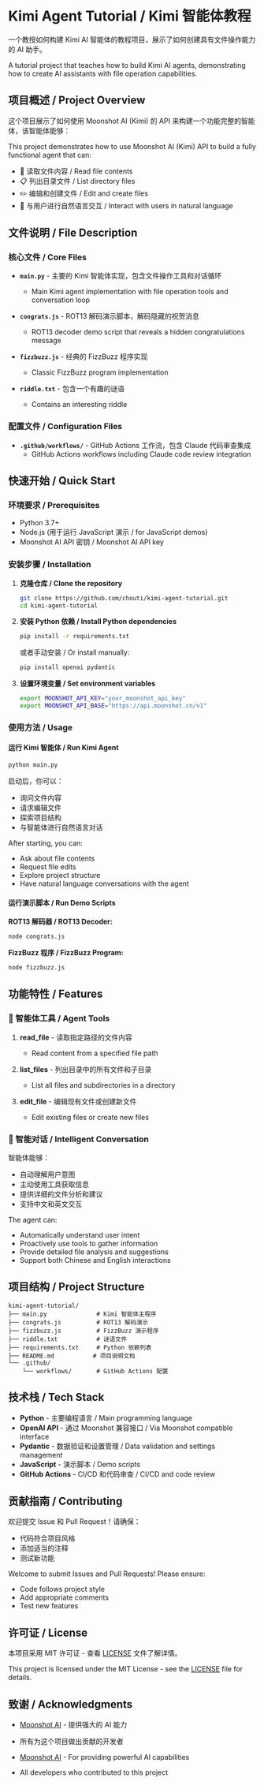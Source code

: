# Kimi Agent Tutorial / Kimi 智能体教程

一个教授如何构建 Kimi AI 智能体的教程项目，展示了如何创建具有文件操作能力的 AI 助手。

A tutorial project that teaches how to build Kimi AI agents, demonstrating how to create AI assistants with file operation capabilities.

## 项目概述 / Project Overview

这个项目展示了如何使用 Moonshot AI (Kimi) 的 API 来构建一个功能完整的智能体，该智能体能够：

This project demonstrates how to use Moonshot AI (Kimi) API to build a fully functional agent that can:

- 📁 读取文件内容 / Read file contents
- 📋 列出目录文件 / List directory files  
- ✏️ 编辑和创建文件 / Edit and create files
- 🤖 与用户进行自然语言交互 / Interact with users in natural language

## 文件说明 / File Description

### 核心文件 / Core Files

- **`main.py`** - 主要的 Kimi 智能体实现，包含文件操作工具和对话循环
  - Main Kimi agent implementation with file operation tools and conversation loop
  
- **`congrats.js`** - ROT13 解码演示脚本，解码隐藏的祝贺消息
  - ROT13 decoder demo script that reveals a hidden congratulations message
  
- **`fizzbuzz.js`** - 经典的 FizzBuzz 程序实现
  - Classic FizzBuzz program implementation
  
- **`riddle.txt`** - 包含一个有趣的谜语
  - Contains an interesting riddle

### 配置文件 / Configuration Files

- **`.github/workflows/`** - GitHub Actions 工作流，包含 Claude 代码审查集成
  - GitHub Actions workflows including Claude code review integration

## 快速开始 / Quick Start

### 环境要求 / Prerequisites

- Python 3.7+
- Node.js (用于运行 JavaScript 演示 / for JavaScript demos)
- Moonshot AI API 密钥 / Moonshot AI API key

### 安装步骤 / Installation

1. **克隆仓库 / Clone the repository**
   ```bash
   git clone https://github.com/chouti/kimi-agent-tutorial.git
   cd kimi-agent-tutorial
   ```

2. **安装 Python 依赖 / Install Python dependencies**
   ```bash
   pip install -r requirements.txt
   ```
   
   或者手动安装 / Or install manually:
   ```bash
   pip install openai pydantic
   ```

3. **设置环境变量 / Set environment variables**
   ```bash
   export MOONSHOT_API_KEY="your_moonshot_api_key"
   export MOONSHOT_API_BASE="https://api.moonshot.cn/v1"
   ```

### 使用方法 / Usage

#### 运行 Kimi 智能体 / Run Kimi Agent

```bash
python main.py
```

启动后，你可以：
- 询问文件内容
- 请求编辑文件
- 探索项目结构
- 与智能体进行自然语言对话

After starting, you can:
- Ask about file contents
- Request file edits
- Explore project structure  
- Have natural language conversations with the agent

#### 运行演示脚本 / Run Demo Scripts

**ROT13 解码器 / ROT13 Decoder:**
```bash
node congrats.js
```

**FizzBuzz 程序 / FizzBuzz Program:**
```bash
node fizzbuzz.js
```

## 功能特性 / Features

### 🔧 智能体工具 / Agent Tools

1. **read_file** - 读取指定路径的文件内容
   - Read content from a specified file path

2. **list_files** - 列出目录中的所有文件和子目录
   - List all files and subdirectories in a directory

3. **edit_file** - 编辑现有文件或创建新文件
   - Edit existing files or create new files

### 🤖 智能对话 / Intelligent Conversation

智能体能够：
- 自动理解用户意图
- 主动使用工具获取信息
- 提供详细的文件分析和建议
- 支持中文和英文交互

The agent can:
- Automatically understand user intent
- Proactively use tools to gather information
- Provide detailed file analysis and suggestions
- Support both Chinese and English interactions

## 项目结构 / Project Structure

```
kimi-agent-tutorial/
├── main.py              # Kimi 智能体主程序
├── congrats.js          # ROT13 解码演示
├── fizzbuzz.js          # FizzBuzz 演示程序
├── riddle.txt           # 谜语文件
├── requirements.txt     # Python 依赖列表
├── README.md           # 项目说明文档
└── .github/
    └── workflows/       # GitHub Actions 配置
```

## 技术栈 / Tech Stack

- **Python** - 主要编程语言 / Main programming language
- **OpenAI API** - 通过 Moonshot 兼容接口 / Via Moonshot compatible interface
- **Pydantic** - 数据验证和设置管理 / Data validation and settings management
- **JavaScript** - 演示脚本 / Demo scripts
- **GitHub Actions** - CI/CD 和代码审查 / CI/CD and code review

## 贡献指南 / Contributing

欢迎提交 Issue 和 Pull Request！请确保：
- 代码符合项目风格
- 添加适当的注释
- 测试新功能

Welcome to submit Issues and Pull Requests! Please ensure:
- Code follows project style
- Add appropriate comments
- Test new features

## 许可证 / License

本项目采用 MIT 许可证 - 查看 [LICENSE](LICENSE) 文件了解详情。

This project is licensed under the MIT License - see the [LICENSE](LICENSE) file for details.

## 致谢 / Acknowledgments

- [Moonshot AI](https://moonshot.cn/) - 提供强大的 AI 能力
- 所有为这个项目做出贡献的开发者

- [Moonshot AI](https://moonshot.cn/) - For providing powerful AI capabilities
- All developers who contributed to this project
